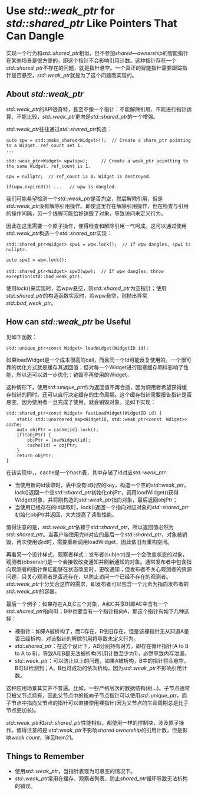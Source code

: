# Use *std::weak_ptr* for *std::shared_ptr* Like Pointers That Can Dangle

实现一个行为和*std::shared_ptr*相似，但不参加*shared—ownership*的智能指针在某些场景是很方便的，即这个指针不会影响引用计数。这种指针存在一个*std::shared_ptr*不存在的问题，就是指针悬空。一个真正的智能指针需要跟踪指针是否悬空，*std::weak_ptr*就是为了这个问题而实现的。

## About *std::weak_ptr*

*std::weak_ptr*的API很奇特，甚至不像一个指针：不能解除引用、不能进行指针运算、不能比较，*std::weak_ptr*更向是*std::shared_ptr*的一个增强。

*std::weak_ptr*往往通过*std::shared_ptr*构造：

    auto spw = std::make_shared<Widget>();  // Create a share_ptr pointing to a Widget. ref_count set 1.
    ...

    std::weak_ptr<Widget> wpw(spw);     // Create a weak_ptr pointting to the same Widget. ref_count is 1.

    spw = nullptr;  // ref_count is 0. Widget is destroyed.

    if(wpw.expired()) ...   // wpw is dangled.

我们可能希望检测一个*std::weak_ptr*是否为空，然后解除引用，但是*std::weak_ptr*没有解除引用操作。即使这里存在解除引用操作，但在检查与引用的操作间隔，另一个线程可能恰好销毁了对象，导致访问未定义行为。

因此在这里需要一个原子操作，使得检查和解除引用一气呵成。这可以通过使用*std::weak_ptr*构造一个*std::shared_ptr*实现：

    std::shared_ptr<Widget> spw1 = wpw.lock();  // If wpw dangles, spw1 is nullptr.

    auto spw2 = wpw.lock();

    std::shared_ptr<Widget> spw3(wpw);  // If wpw dangles，throw exception(std::bad_weak_ptr).

使用lock()来实现时，若wpw悬空，则*std::shared_ptr*为空指针；使用*std::shared_ptr*的构造函数实现时，若wpw悬空，则抛出异常*std::bad_weak_ptr*。

## How can *std::weak_ptr* be Useful

见如下函数：

    std::unique_ptr<const Widget> loadWidget(WidgetID id);

如果loadWidget是一个成本很高的call，而且同一个Id可能反复使用的。一个很可靠的优化方式就是缓存其返回值；但对每一个Widget进行阻塞缓存同样影响了性能，所以还可以进一步优化：销毁不再使用的Widget。

这种情形下，使用*std::unique_ptr*作为返回值不再合适，因为调用者希望获得缓存指针的同时，还可以自行决定缓存的生命周期。这个缓存指针需要报告指针是否悬空，因为使用者一旦完成了使用，就会销毁对象，见如下实现：

    std::shared_ptr<const Widget> fastLoadWidget(WidgetID id) {
        static std::unordered_map<WidgetID, std::weak_ptr<const　Wdiget>> cache;
        auto objPtr = cache[id].lock();
        if(!objPtr) {
            objPtr = loadWidget(id);
            cache[id] = objPtr;
        }
        return objPtr;
    }

在该实现中，，cache是一个hash表，其中存储了id对应*std::weak_ptr*:

- 当使用新的id读取时，表中没有id对应的key，构造一个空的*std::weak_ptr*，
lock()返回一个空*std::shared_ptr*初始化objPtr，调用loadWidget()获得Widget对象，并将刚构造的*std::weak_ptr*指向对象，最后返回objPtr；
- 当使用已经存在的id读取时，lock()返回一个指向对应对象的*std::shared_ptr*初始化objPtr并返回，大大提高了读取性能。

值得注意的是，*std::weak_ptr*依赖于*std::shared_ptr*，所以返回值必然为*std::shared_ptr*。当客户端使用完id对应的最后一个*std::shared_ptr*，对象被销毁，再次使用该id时，需要重新调用loadWidget，因此依旧有重构空间。

再看另一个设计样式，观察者样式：发布者(subject)是一个会改变状态的对象，观测者(observer)是一个会接收改变通知并刷新通知的对象。通常发布者中包含指向观测者的指针保证能够在状态改变时，更改通知；但发布者不关心观测者的资源问题，只关心观测者是否还存在，以防止访问一个已经不存在的观测者。*std::weak_ptr*十分契合这样的需求，即发布者可以包含一个元素为指向发布者的*std::weak_ptr*的容器。

最后一个例子：如果存在A,B,C三个对象，A和C共享B(即AC中含有一个*std::shared_ptr*指向B)；B中也要含有一个指针指向A，那这个指针有如下几种选择：

- 裸指针：如果A被析构了，而C存在，B依旧存在，但是该裸指针无从知道A是否已经析构，对该指针的解除引用将导致未定义行为。
- *std::shared_ptr*：在这个设计下，AB分别持有对方，即存在循环指针(A to B to A to B)，导致A和B都无法被析构(引用计数至少为1)，必然导致内存泄漏，
- *std::weak_ptr*：可以防止以上的问题，如果A被析构，B中的指针将会悬空，B可以检测到；A，B也可成功的依次析构，因为*std::weak_ptr*不影响引用计数。

这种应用场景其实并不普遍。比如，一些严格层次的数据结构(树...)。子节点通常只被父节点持有，因此父节点中的指向子节点指针可以使用*std::unique_ptr*，而子节点中指向父节点的指针可以直接使用裸指针(因为父节点的生命周期总是比子节点更加长)。

*std::weak_ptr*和*std::shared_ptr*性能相似，都使用一样的控制块，涉及原子操作。值得注意的是:*std::weak_ptr*不影响*shared ownership*的引用计数，但是影响*weak count*，详见Item21。

## Things to Remember

- 使用*std::weak_ptr*，当指针表现为可悬空的情况下。
- *std::weak_ptr*常用在缓存、观察者列表、防止*shared_ptr*循环导致无法析构的错误。
